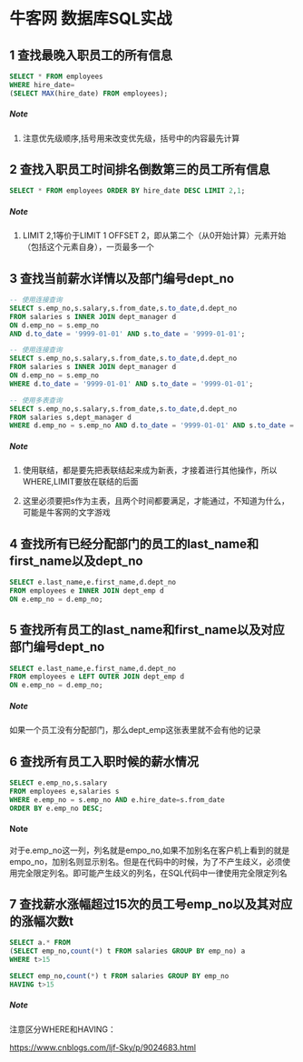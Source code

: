# 牛客网 数据库SQL实战

## 1 查找最晚入职员工的所有信息

```sql
SELECT * FROM employees
WHERE hire_date=
(SELECT MAX(hire_date) FROM employees);
```

##### Note

1. 注意优先级顺序,括号用来改变优先级，括号中的内容最先计算

## 2 查找入职员工时间排名倒数第三的员工所有信息

```sql
SELECT * FROM employees ORDER BY hire_date DESC LIMIT 2,1;
```

##### Note

1. LIMIT 2,1等价于LIMIT 1 OFFSET 2，即从第二个（从0开始计算）元素开始（包括这个元素自身），一页最多一个

## 3 查找当前薪水详情以及部门编号dept_no

```sql
-- 使用连接查询
SELECT s.emp_no,s.salary,s.from_date,s.to_date,d.dept_no
FROM salaries s INNER JOIN dept_manager d
ON d.emp_no = s.emp_no
AND d.to_date = '9999-01-01' AND s.to_date = '9999-01-01';
```

```sql
-- 使用连接查询
SELECT s.emp_no,s.salary,s.from_date,s.to_date,d.dept_no
FROM salaries s INNER JOIN dept_manager d
ON d.emp_no = s.emp_no
WHERE d.to_date = '9999-01-01' AND s.to_date = '9999-01-01';
```

```sql
-- 使用多表查询
SELECT s.emp_no,s.salary,s.from_date,s.to_date,d.dept_no
FROM salaries s,dept_manager d
WHERE d.emp_no = s.emp_no AND d.to_date = '9999-01-01' AND s.to_date = '9999-01-01';
```

##### Note

1. 使用联结，都是要先把表联结起来成为新表，才接着进行其他操作，所以WHERE,LIMIT要放在联结的后面

2. 这里必须要把s作为主表，且两个时间都要满足，才能通过，不知道为什么，可能是牛客网的文字游戏

## 4 查找所有已经分配部门的员工的last_name和first_name以及dept_no

```sql
SELECT e.last_name,e.first_name,d.dept_no
FROM employees e INNER JOIN dept_emp d
ON e.emp_no = d.emp_no;
```

## 5 查找所有员工的last_name和first_name以及对应部门编号dept_no

```sql
SELECT e.last_name,e.first_name,d.dept_no
FROM employees e LEFT OUTER JOIN dept_emp d
ON e.emp_no = d.emp_no;
```

##### Note

如果一个员工没有分配部门，那么dept_emp这张表里就不会有他的记录

## 6 查找所有员工入职时候的薪水情况

```sql
SELECT e.emp_no,s.salary
FROM employees e,salaries s
WHERE e.emp_no = s.emp_no AND e.hire_date=s.from_date
ORDER BY e.emp_no DESC;
```

#### Note

对于e.emp_no这一列，列名就是empo_no,如果不加别名在客户机上看到的就是empo_no，加别名则显示别名。但是在代码中的时候，为了不产生歧义，必须使用完全限定列名。即可能产生歧义的列名，在SQL代码中一律使用完全限定列名

## 7 查找薪水涨幅超过15次的员工号emp_no以及其对应的涨幅次数t

```sql
SELECT a.* FROM
(SELECT emp_no,count(*) t FROM salaries GROUP BY emp_no) a
WHERE t>15
```

```sql
SELECT emp_no,count(*) t FROM salaries GROUP BY emp_no
HAVING t>15
```

##### Note

注意区分WHERE和HAVING：

https://www.cnblogs.com/ljf-Sky/p/9024683.html



